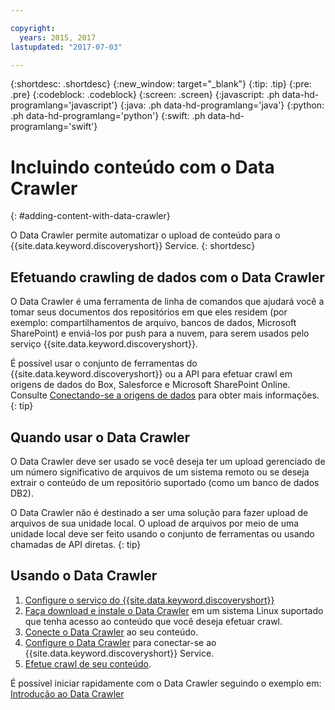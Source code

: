 ```yaml
---

copyright:
  years: 2015, 2017
lastupdated: "2017-07-03"

---
```


{:shortdesc: .shortdesc}
{:new_window: target="_blank"}
{:tip: .tip}
{:pre: .pre}
{:codeblock: .codeblock}
{:screen: .screen}
{:javascript: .ph data-hd-programlang='javascript'}
{:java: .ph data-hd-programlang='java'}
{:python: .ph data-hd-programlang='python'}
{:swift: .ph data-hd-programlang='swift'}

# Incluindo conteúdo com o Data Crawler
{: #adding-content-with-data-crawler}

O Data Crawler permite automatizar o upload de conteúdo para o
{{site.data.keyword.discoveryshort}} Service.
{: shortdesc}

## Efetuando crawling de dados com o Data Crawler

O Data Crawler é uma ferramenta de linha de comandos que ajudará você a tomar seus documentos dos repositórios em que eles residem (por exemplo: compartilhamentos de arquivo, bancos de dados, Microsoft SharePoint) e enviá-los por push para a nuvem, para serem usados pelo serviço {{site.data.keyword.discoveryshort}}.

É possível usar o conjunto de ferramentas do {{site.data.keyword.discoveryshort}} ou a API para efetuar crawl em origens de dados do Box, Salesforce e Microsoft SharePoint Online. Consulte [Conectando-se a origens de dados](/docs/services/discovery/connect.html) para obter mais informações.
{: tip}

## Quando usar o Data Crawler

O Data Crawler deve ser usado se você deseja ter um upload gerenciado de um número significativo de
arquivos de um sistema remoto ou se deseja extrair o conteúdo de um repositório suportado (como um banco
de dados DB2).

O Data Crawler não é destinado a ser uma solução para fazer upload de arquivos de sua unidade local. O upload de arquivos por meio de uma unidade local deve ser feito usando o conjunto de ferramentas ou
usando chamadas de API diretas.
{: tip}

## Usando o Data Crawler

1. [Configure o
serviço do {{site.data.keyword.discoveryshort}}](/docs/services/discovery/building.html#configuring-your-service)
1. [Faça download e instale o Data
Crawler](/docs/services/discovery/data-crawler-install.html) em um sistema Linux suportado que tenha acesso ao conteúdo que você deseja efetuar crawl.
1. [Conecte o Data Crawler](/docs/services/discovery/data-crawler-seeds.html) ao seu
conteúdo.
1. [Configure o Data Crawler](/docs/services/discovery/data-crawler-discovery.html)
para conectar-se ao {{site.data.keyword.discoveryshort}} Service.
1. [Efetue crawl de seu conteúdo](/docs/services/discovery/data-crawler-run.html).

É possível iniciar rapidamente com o Data Crawler seguindo o exemplo em:
[Introdução ao Data Crawler](/docs/services/discovery/data-crawler-qs.html)

